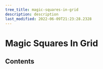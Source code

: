 ```yaml
---
tree_title: magic-squares-in-grid
description: description
last_modified: 2022-06-09T21:23:28.2328
---
```


# Magic Squares In Grid

## Contents
